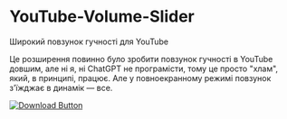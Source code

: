 # YouTube-Volume-Slider
Широкий повзунок гучності для YouTube

Це розширення повинно було зробити повзунок гучності в YouTube довшим,
але ні я, ні ChatGPT не програмісти, тому це просто "хлам", який, в принципі,
працює. Але у повноекранному режимі повзунок з'їжджає в динамік — все.

<a href="https://github.com/Foxfox09/YouTube-Volume-Slider/archive/refs/heads/main.zip" download>
  <img src="https://img.shields.io/badge/downloader-black" alt="Download Button"> 
</a>



